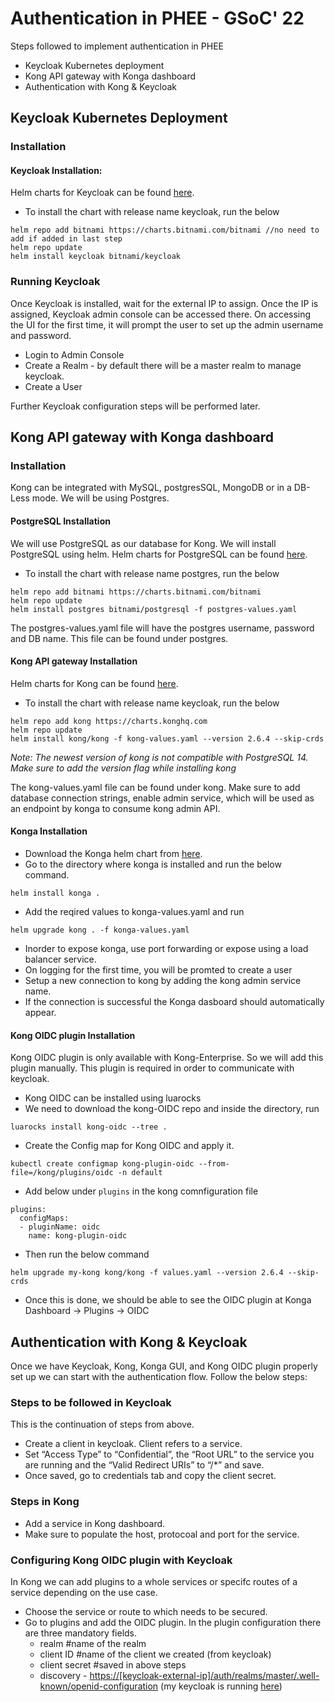 # Authentication in PHEE - GSoC' 22

Steps followed to implement authentication in PHEE

 - Keycloak Kubernetes deployment
 - Kong API gateway with Konga dashboard
 - Authentication with Kong & Keycloak

## Keycloak Kubernetes Deployment 

### Installation

#### Keycloak Installation: 
Helm charts for Keycloak can be found [here](https://artifacthub.io/packages/helm/bitnami/keycloak). 

 - To install the chart with release name keycloak, run the below
```
helm repo add bitnami https://charts.bitnami.com/bitnami //no need to add if added in last step
helm repo update
helm install keycloak bitnami/keycloak
```
### Running Keycloak
Once Keycloak is installed, wait for the external IP to assign. Once the IP is assigned, Keycloak admin console can be accessed there. On accessing the UI for the first time, it will prompt the user to set up the admin username and password. 
 - Login to Admin Console 
 - Create a Realm - by default there will be a
   master realm to manage keycloak. 
  - Create a User
 
Further Keycloak configuration steps will be performed later. 

## Kong API gateway with Konga dashboard

### Installation

Kong can be integrated with MySQL, postgresSQL, MongoDB or in a DB-Less mode. We will be using Postgres.

#### PostgreSQL Installation

We will use PostgreSQL as our database for Kong. We will install PostgreSQL using helm. Helm charts for PostgreSQL can be found [here](https://artifacthub.io/packages/helm/bitnami/postgresql). 
 - To install the chart with release name postgres, run the below
```
helm repo add bitnami https://charts.bitnami.com/bitnami
helm repo update
helm install postgres bitnami/postgresql -f postgres-values.yaml
```
The postgres-values.yaml file will have the postgres username, password and DB name. This file can be found under postgres.

#### Kong API gateway Installation

Helm charts for Kong can be found [here](https://artifacthub.io/packages/helm/bitnami/keycloak). 

 - To install the chart with release name keycloak, run the below
```
helm repo add kong https://charts.konghq.com
helm repo update
helm install kong/kong -f kong-values.yaml --version 2.6.4 --skip-crds
```
*Note: The newest version of kong is not compatible with PostgreSQL 14. Make sure to add the version flag while installing kong*

The kong-values.yaml file can be found under kong. Make sure to add database connection strings, enable admin service, which will be used as an endpoint by konga to consume kong admin API.

#### Konga Installation

 - Download the Konga helm chart from [here](https://github.com/pantsel/konga/tree/master/charts/konga). 
 - Go to the directory where konga is installed and run the below
   command.
```
helm install konga .
```
- Add the reqired values to konga-values.yaml and run
```
helm upgrade kong . -f konga-values.yaml
```
- Inorder to expose konga, use port forwarding or expose using a load balancer service. 
- On logging for the first time, you will be promted to create a user
- Setup a new connection to kong by adding the kong admin service name. 
- If the connection is successful the Konga dasboard should automatically appear. 

#### Kong OIDC plugin Installation
Kong OIDC plugin is only available with Kong-Enterprise. So we will add this plugin manually. This plugin is required in order to communicate with keycloak. 
- Kong OIDC can be installed using luarocks
 - We need to download the kong-OIDC repo and inside the directory, run
 ```
luarocks install kong-oidc --tree .
 ```
 - Create the Config map for Kong OIDC and apply it. 
 ```
kubectl create configmap kong-plugin-oidc --from-file=/kong/plugins/oidc -n default
 ```
 - Add below under ```plugins``` in the kong comnfiguration file
 ```
plugins:
   configMaps:
   - pluginName: oidc
     name: kong-plugin-oidc
 ```
- Then run the below command

```helm upgrade my-kong kong/kong -f values.yaml --version 2.6.4 --skip-crds```
- Once this is done, we should be able to see the OIDC plugin at Konga Dashboard  -> Plugins -> OIDC

## Authentication with Kong & Keycloak

Once we have Keycloak, Kong, Konga GUI, and Kong OIDC plugin properly set up we can start with the authentication flow. Follow the below steps:

### Steps to be followed in Keycloak
This is the continuation of steps from above. 
- Create a client in keycloak. Client refers to a service. 
- Set “Access Type” to “Confidential”, the “Root URL” to the service you are running and the “Valid Redirect URIs” to “/*”  and save. 
- Once saved, go to credentials tab and copy the client secret.

### Steps in Kong
- Add a service in Kong dashboard. 
- Make sure to populate the host, protocoal and port for the service. 

### Configuring Kong OIDC plugin with Keycloak
In Kong we can add plugins to a whole services or specifc routes of a service depending on the use case. 
- Choose the service or route to which needs to be secured.
- Go to plugins and add the OIDC plugin. In the plugin configuration there are three mandatory fields.
	- realm #name of the realm 
	- client ID #name of the client we created (from keycloak) 
	- client secret #saved in above steps
	- discovery - [https://[keycloak-external-ip]/auth/realms/master/.well-known/openid-configuration](https://831f7d04-us-east.lb.appdomain.clou/auth/realms/master/.well-known/openid-configuration)  (my keycloak is running [here](https://831f7d04-us-east.lb.appdomain.cloud))
